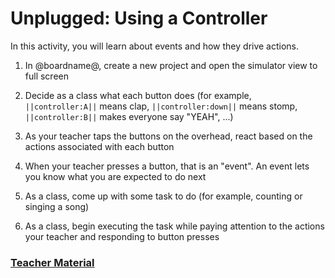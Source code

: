 # Unplugged: Using a Controller

In this activity, you will learn about events and how they drive actions.

1. In @boardname@, create a new project and open the simulator view to full screen

2. Decide as a class what each button does (for example, ``||controller:A||`` means clap, ``||controller:down||`` means stomp, ``||controller:B||`` makes everyone say "YEAH", ...)

3. As your teacher taps the buttons on the overhead, react based on the actions associated with each button

4. When your teacher presses a button, that is an "event". An event lets you know what you are expected to do next

5. As a class, come up with some task to do (for example, counting or singing a song)

6. As a class, begin executing the task while paying attention to the actions your teacher and responding to button presses

### [Teacher Material](/courses/csintro/about/teachers)